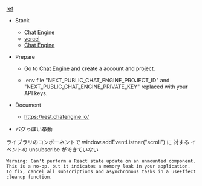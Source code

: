 [ref](https://github.com/alamorre/nextjs-chat-tutorial/tree/3-chats)

- Stack

  - [Chat Engine](https://chatengine.io)
  - [vercel](https://vercel.io)
  - [Chat Engine](https://chatengine.io)

- Prepare

  - Go to [Chat Engine](https://chatengine.io) and create a account and project.

  - .env file "NEXT_PUBLIC_CHAT_ENGINE_PROJECT_ID" and "NEXT_PUBLIC_CHAT_ENGINE_PRIVATE_KEY" replaced with your API keys.

- Document

  - https://rest.chatengine.io/

- バグっぽい挙動

ライブラリのコンポーネントで window.addEventListner("scroll") に 対する イベントの unsubscribe ができていない

```
Warning: Can't perform a React state update on an unmounted component. This is a no-op, but it indicates a memory leak in your application. To fix, cancel all subscriptions and asynchronous tasks in a useEffect cleanup function.
```
